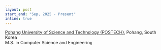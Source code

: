 ```yaml
---
layout: post
start_end: "Sep, 2025 - Present"
inline: true
---
```


[Pohang University of Science and Technology (POSTECH)](https://postech.ac.kr/eng/), Pohang, South Korea \
M.S. in Computer Science and Engineering
